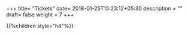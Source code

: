+++
title= "Tickets"
date= 2018-01-25T15:23:12+05:30
description = ""
draft= false
weight = 7
+++



{{%children style="h4"%}}
